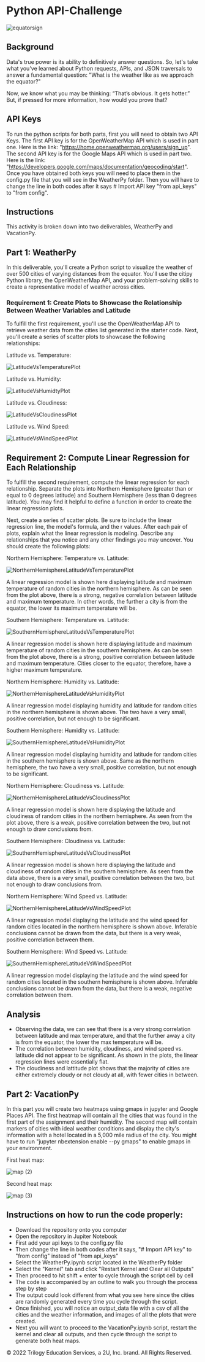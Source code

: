 # Python API-Challenge
![equatorsign](https://user-images.githubusercontent.com/112406455/199588838-d6db71a7-6026-4185-997a-3277ebbd3ac9.png)
## Background
Data's true power is its ability to definitively answer questions. So, let's take what you've learned about Python requests, APIs, and JSON traversals to answer a fundamental question: "What is the weather like as we approach the equator?"

Now, we know what you may be thinking: “That’s obvious. It gets hotter.” But, if pressed for more information, how would you prove that?

## API Keys
To run the python scripts for both parts, first you will need to obtain two API Keys. The first API key is for the OpenWeatherMap API which is used in part one. Here is the link: "https://home.openweathermap.org/users/sign_up". The second API key is for the Google Maps API which is used in part two. Here is the link: "https://developers.google.com/maps/documentation/geocoding/start". Once you have obtained both keys you will need to place them in the config.py file that you will see in the WeatherPy folder. Then you will have to change the line in both codes after it says # Import API key "from api_keys" to "from config".
## Instructions
This activity is broken down into two deliverables, WeatherPy and VacationPy.
## Part 1: WeatherPy
In this deliverable, you'll create a Python script to visualize the weather of over 500 cities of varying distances from the equator. You'll use the citipy Python library, the OpenWeatherMap API, and your problem-solving skills to create a representative model of weather across cities.

### Requirement 1: Create Plots to Showcase the Relationship Between Weather Variables and Latitude
To fulfill the first requirement, you'll use the OpenWeatherMap API to retrieve weather data from the cities list generated in the starter code. Next, you'll create a series of scatter plots to showcase the following relationships:

Latitude vs. Temperature:

![LatitudeVsTemperaturePlot](https://user-images.githubusercontent.com/112406455/199590532-eee324f1-ff21-46e1-9250-6b6c59b93c6e.png)

Latitude vs. Humidity:

![LatitudeVsHumidtyPlot](https://user-images.githubusercontent.com/112406455/199590598-4c79c218-196a-48f2-a7ef-021978bf6a84.png)

Latitude vs. Cloudiness:

![LatitudeVsCloudinessPlot](https://user-images.githubusercontent.com/112406455/199590690-59ece1dd-4a1f-4a4a-bc7c-8bfbd47fbff9.png)

Latitude vs. Wind Speed:

![LatitudeVsWindSpeedPlot](https://user-images.githubusercontent.com/112406455/199590880-33ba7089-c6a0-4373-8ce1-83c001b1713b.png)

## Requirement 2: Compute Linear Regression for Each Relationship
To fulfill the second requirement, compute the linear regression for each relationship. Separate the plots into Northern Hemisphere (greater than or equal to 0 degrees latitude) and Southern Hemisphere (less than 0 degrees latitude). You may find it helpful to define a function in order to create the linear regression plots.

Next, create a series of scatter plots. Be sure to include the linear regression line, the model's formula, and the r values. After each pair of plots, explain what the linear regression is modeling. Describe any relationships that you notice and any other findings you may uncover.
You should create the following plots:

Northern Hemisphere: Temperature vs. Latitude:

![NorthernHemisphereLatitudeVsTemperaturePlot](https://user-images.githubusercontent.com/112406455/199591696-12d81300-fbc5-4f1d-b8b2-05912c342937.png)

A linear regression model is shown here displaying latitude and maximum temperature of random cities in the northern hemisphere. As can be seen from the plot above, there is a strong, negative correlation between latitude and maximum temperature. In other words, the further a city is from the equator, the lower its maximum temperature will be.

Southern Hemisphere: Temperature vs. Latitude:

![SouthernHemisphereLatitudeVsTemperaturePlot](https://user-images.githubusercontent.com/112406455/199591726-4276d5b2-5dc6-4a34-a081-4453c6086de3.png)

A linear regression model is shown here displaying latitude and maximum temperature of random cities in the southern hemisphere. As can be seen from the plot above, there is a strong, positive correlation between latitude and maximum temperature. Cities closer to the equator, therefore, have a higher maximum temperature.

Northern Hemisphere: Humidity vs. Latitude:

![NorthernHemisphereLatitudeVsHumidityPlot](https://user-images.githubusercontent.com/112406455/199591804-97ae7854-fb55-4de2-8b7c-2216f692c58d.png)

A linear regression model displaying humidity and latitude for random cities in the northern hemisphere is shown above. The two have a very small, positive correlation, but not enough to be significant.

Southern Hemisphere: Humidity vs. Latitude:

![SouthernHemisphereLatitudeVsHumidityPlot](https://user-images.githubusercontent.com/112406455/199591855-0ad7988e-8b0b-4b4c-9044-5564a8296d8d.png)

A linear regression model displaying humidity and latitude for random cities in the southern hemisphere is shown above. Same as the northern hemisphere, the two have a very small, positive correlation, but not enough to be significant.

Northern Hemisphere: Cloudiness vs. Latitude:

![NorthernHemisphereLatitudeVsCloudinessPlot](https://user-images.githubusercontent.com/112406455/199591923-950ceb35-df32-4b9a-b4f4-cd709b300a0e.png)

A linear regression model is shown here displaying the latitude and cloudiness of random cities in the northern hemisphere. As seen from the plot above, there is a weak, positive correlation between the two, but not enough to draw conclusions from.

Southern Hemisphere: Cloudiness vs. Latitude:

![SouthernHemisphereLatitudeVsCloudinessPlot](https://user-images.githubusercontent.com/112406455/199592008-14897a74-6a02-4c7f-83f6-3b7bdb471430.png)

A linear regression model is shown here displaying the latitude and cloudiness of random cities in the southern hemisphere. As seen from the data above, there is a very small, positive correlation between the two, but not enough to draw conclusions from. 

Northern Hemisphere: Wind Speed vs. Latitude:

![NorthernHemisphereLatitudeVsWindSpeedPlot](https://user-images.githubusercontent.com/112406455/199592037-168b31bd-ec9b-420e-ab2f-a0e6f6dea5b7.png)

A linear regression model displaying the latitude and the wind speed for random cities located in the northern hemisphere is shown above. Inferable conclusions cannot be drawn from the data, but there is a very weak, positive correlation between them.

Southern Hemisphere: Wind Speed vs. Latitude:

![SouthernHemisphereLatitudeVsWindSpeedPlot](https://user-images.githubusercontent.com/112406455/199592080-040e69e4-5f1c-4c4b-8399-5a939b7f4e71.png)
 
 A linear regression model displaying the latitude and the wind speed for random cities located in the southern hemisphere is shown above. Inferable conclusions cannot be drawn from the data, but there is a weak, negative correlation between them.
 
 ## Analysis
* Observing the data, we can see that there is a very strong correlation between latitude and max temperature, and that the further away a city is from the equator, the lower the max temperature will be.
* The correlation between humidity, cloudiness, and wind speed vs. latitude did not appear to be significant. As shown in the plots, the linear regression lines were essentially flat. 
* The cloudiness and lattitude plot shows that the majority of cities are either extremely cloudy or not cloudy at all, with fewer cities in between.

## Part 2: VacationPy
In this part you will create two heatmaps using gmaps in jupyter and Google Places API. The first heatmap will contain all the cities that was found in the first part of the assignment and their humidity. The second map will contain markers of cities with ideal weather conditions and display the city's information with a hotel located in a 5,000 mile radius of the city. You might have to run "jupyter nbextension enable --py gmaps" to enable gmaps in your environment. 

First heat map:

![map (2)](https://user-images.githubusercontent.com/112406455/199597003-50740ec6-8f4a-42bc-ae12-e060fff7fabd.png)

Second heat map:

![map (3)](https://user-images.githubusercontent.com/112406455/199597152-960855af-0efc-46fb-a856-327c75628144.png)

## Instructions on how to run the code properly:
* Download the repository onto you computer
* Open the repository in Jupiter Notebook
* First add your api keys to the config.py file 
* Then change the line in both codes after it says, "# Import API key" to "from config" instead of "from api_keys"
* Select the WeatherPy.ipynb script located in the WeatherPy folder 
* Select the "Kernel" tab and click "Restart Kernel and Clear all Outputs"
* Then proceed to hit shift + enter to cycle through the script cell by cell
* The code is accompanied by an outline to walk you through the process step by step
* The output could look different from what you see here since the cities are randomly generated every time you cycle through the script. 
* Once finished, you will notice an output_data file with a csv of all the cities and the weather information, and images of all the plots that were created. 
* Next you will want to proceed to the VacationPy.ipynb script, restart the kernel and clear all outputs, and then cycle through the script to generate both heat maps. 

© 2022 Trilogy Education Services, a 2U, Inc. brand. All Rights Reserved.

